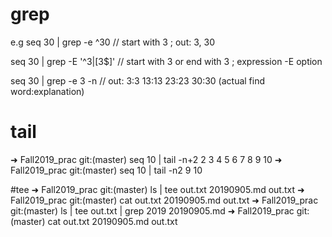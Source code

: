 # grep
e.g seq 30 | grep -e ^30 // start with 3 ; out: 3, 30

seq 30 | grep -E '^3|[3\$]' // start with 3 or end with 3 ; expression -E option

seq 30 | grep -e 3 -n // out: 3:3 13:13 23:23 30:30  (actual find word:explanation)

# tail
➜  Fall2019_prac git:(master) seq 10 | tail -n+2
2
3
4
5
6
7
8
9
10
➜  Fall2019_prac git:(master) seq 10 | tail -n2
9
10

#tee
➜  Fall2019_prac git:(master) ls | tee out.txt
20190905.md
out.txt
➜  Fall2019_prac git:(master) cat out.txt
20190905.md
out.txt
➜  Fall2019_prac git:(master) ls | tee out.txt | grep 2019
20190905.md
➜  Fall2019_prac git:(master) cat out.txt
20190905.md
out.txt